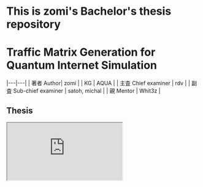 This is zomi's Bachelor's thesis repository
=====
# Traffic Matrix Generation for Quantum Internet Simulation

|---|---|
| 著者 Author| zomi |
| KG | AQUA |
| 主査 Chief examiner | rdv |
| 副査 Sub-chief examiner | satoh, michal |
| 親 Mentor | Whit3z |

## Thesis
<div class="pdf">
  <iframe src="https://ntanetani.github.io/Graduation_Thesis/zomi2021thesis.pdf"></iframe>
</div>